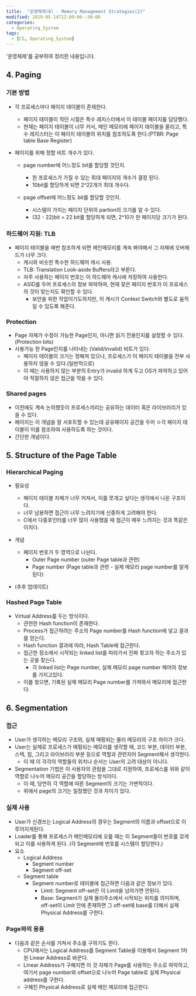 ```yaml
---
title:  "운영체제(8) - Memory Management Strategies(2)"
modified: 2019-05-14T12:00:00-:30:00
categories:
  - Operating_System
tags:
  - [CS, Operating_System]
---
```


'운영체제'를 공부하여 정리한 내용입니다.

## 4. Paging

### 기본 방법

-   각 프로세스마다 페이지 테이블이 존재한다.
    -   페이지 테이블이 작던 시절은 특수 레지스터에서 이 테이블 페이지를 담당했다.
    -   현재는 페이지 테이블이 너무 커서, 메인 메모리에 페이지 테이블을 올리고, 특수 레지스터는 이 페이지 테이블의 위치를 참조하도록 한다.(PTBR: Page table Base Register)


-   페이지를 위해 정할 비트 개수가 있다.

    -   page number에 어느정도 bit를 할당할 것인지.
        -   한 프로세스가 가질 수 있는 최대 페이지의 개수가 결정 된다.
        -   10bit를 할당하게 되면 2^22개가 최대 개수다.
    -   page offset에 어느정도 bit를 할당할 것인지.

        -   시스템이 가지는 페이지 단위의 partion의 크기를 알 수 있다.
        -   (32 - 22)bit = 22 bit를 할당하게 되면, 2^10가 한 페이지당 크기가 된다.

### 하드웨어 지원: TLB

-   페이지 테이블을 매번 참조하게 되면 메인메모리를 계속 봐야해서 그 자체에 오버헤드가 너무 크다.
    -   캐시와 비슷한 특수한 하드웨어 캐시 사용.
    -   TLB: Translation Look-aside Buffers라고 부른다.
    -   자주 사용하는 페이지 번호는 이 하드웨어 캐시에 저장하여 사용한다.
    -   ASID를 두어 프로세스의 정보 파악하여, 현재 찾은 페이지 번호가 이 프로세스의 것이 맞는지도 확인할 수 있다.
        -   보안을 위한 작업이기도하지만, 이 캐시가 Context Switch와 별도로 움직일 수 있도록 해준다.

### Protection

-   Page 자체가 수정이 가능한 Page인지, 아니면 읽기 전용인지를 설정할 수 있다. (Protection bits)
-   사용가능 한 Page인지를 나타내는 (Valid/invalid) 비트가 있다.
    -   페이지 테이블의 크기는 정해져 있으나, 프로세스가 이 페이지 테이블을 전부 사용하지 않을 수 있다.(일반적으로)
    -   이 때는 사용하지 않는 부분의 Entry가 invalid 하게 두고 OS가 파악하고 있어야 적절하지 않은 접근을 막을 수 있다.

### Shared pages

-   이전에도 계속 논의했듯이 프로세스끼리는 공유하는 데이터 혹은 라이브러리가 있을 수 있다.
-   페이지는 이 개념을 잘 서포트할 수 있는데 공유페이지 공간을 두어 ㅇ각 페이지 테이블이 이를 참조하여 사용하도록 하는 것이다.
-   간단한 개념이다.

## 5. Structure of the Page Table

### Hierarchical Paging

-   필요성
    -   페이지 테이블 자체가 너무 커져서, 이를 쪼개고 싶다는 생각에서 나온 구조이다.
    -   너무 남용하면 접근이 너무 느려지기에 신중하게 고려해야 한다.
    -   C에서 다중포인터를 너무 많이 사용했을 때 점근이 매우 느려지는 것과 똑같은 이치다.
-   개념

    -   페이지 번호가 두 영역으로 나뉜다.
        -   Outer Page number (outer Page table과 관련)
        -   Page number (Page table과 관련 - 실제 메모리 page number를 알게된다)

-   (추후 업데이트)

### Hashed Page Table

-   Virtual Address를 두는 방식이다.
    -   관련한 Hash function이 존재한다.
    -   Process가 접근하려는 주소의 Page number를 Hash function에 넣고 결과를 얻는다.
    -   Hash function 결과에 따라, Hash Table에 접근한다.
    -   접근한 장소에서 시작되는 linked list를 따라가서 진짜 찾고자 하는 주소가 있는 곳을 찾는다.
        -   각 linked list는 Page number, 실제 메모리 page number 페어의 정보를 가지고있다.
    -   이를 찾으면, 기록된 실제 메모리 Page number를 가져와서 메모리에 접근한다.

## 6. Segmentation

### 접근

-   User가 생각하는 메모리 구조와, 실제 매핑되는 물리 메모리의 구조 차이가 크다.
-   User는 실제로 프로세스가 매핑되는 메모리를 생각할 때, 코드 부분, 데이터 부분, 스텍, 힙, 그리고 라이브러리 부분 등으로 역할과 관련지어 Segment해서 생각한다.
    -   이 때 이 각각의 역할들의 위치나 순서는 User의 고려 대상이 아니다.
-   Segmentation 기법은 이 사용자의 관점을 그대로 지원하여, 프로세스를 위와 같이 역할로 나누어 메모리 공간을 할당하는 방식이다.
    -   이 때, 당연히 각 역할에 따른 Segment의 크기는 가변적이다.
    -   위에서 page의 크기는 일정했던 것과 차이가 있다.

### 실제 사용

-   User가 신경쓰는 Logical Address의 경우는 Segment의 이름과 offset으로 이루어지게된다.
-   Loader를 통해 프로세스가 메인메모리에 오를 때는 이 Segment들이 번호를 갖게 되고 이를 사용하게 된다. (각 Segment에 번호를 시스템이 할당한다.)
-   요소
    -   Logical Address
        -   Segment number
        -   Segment off-set
    -   Segment table
        -   Segment number로 테이블에 접근하면 다음과 같은 정보가 있다.
            -   Limit: Segment off-set은 이 Limit을 넘어가면 안된다.
            -   Base: Segment가 실제 물리주소에서 시작되는 위치를 의미하며, off-set이 Limit 안에 존재하면 그 off-set에 base를 더해서 실제 Physical Address를 구한다.

### Page와의 응용

-   다음과 같은 순서를 거쳐서 주소를 구하기도 한다.
    -   CPU에서는 Logical Address를 Segment Table을 이용해서 Segment 1차원 Linear Address로 바꾼다.
    -   Linear Address가 구해지면 이 것 자체가 Page를 사용하는 주소로 파악하고, 여기서 page number와 offset으로 나누어 Page table로 실제 Physical address를 구한다.
    -   구해진 Physical Address로 실제 메인 메모리에 접근한다.
